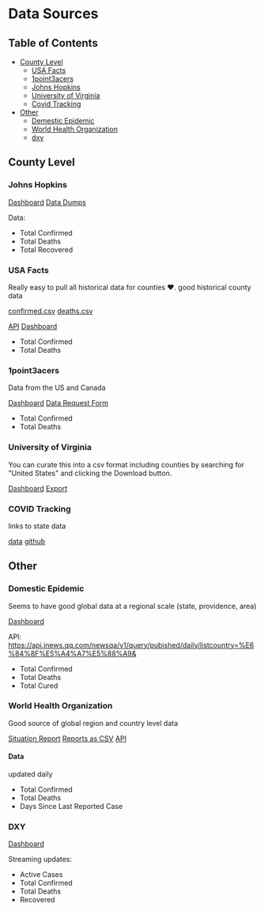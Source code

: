 # Data Sources

## Table of Contents

* [County Level](#county-level)
  * [USA Facts](#usaFacts)
  * [1point3acers](#1point3acres)
  * [Johns Hopkins](#john-hopkins)
  * [University of Virginia](#university-of-virginia)
  * [Covid Tracking](#covid-tracking)
* [Other](#other)
  * [Demestic Epidemic](#demestic-epidemic)
  * [World Health Organization](#world-health-organization)
  * [dxy](#world-healthorganization)

## County Level

### Johns Hopkins

[Dashboard](https://systems.jhu.edu/research/public-health/2019-ncov-map-faqs/)
[Data Dumps](https://github.com/CSSEGISandData/COVID-19/tree/master/csse_covid_19_data)

Data:

* Total Confirmed
* Total Deaths
* Total Recovered

### USA Facts

Really easy to pull all historical data for counties ❤. good historical county data

[confirmed.csv](https://static.usafacts.org/public/data/covid-19/covid_confirmed_usafacts.csv)
[deaths.csv](https://static.usafacts.org/public/data/covid-19/covid_deaths_usafacts.csv)

[API](https://usafactsstatic.blob.core.windows.net/public/2020/coronavirus-timeline/allData.json)
[Dashboard](https://usafacts.org/visualizations/coronavirus-covid-19-spread-map/)

* Total Confirmed
* Total Deaths

### 1point3acers

Data from the US and Canada

[Dashboard](https://coronavirus.1point3acres.com/en)
[Data Request Form](https://coronavirus.1point3acres.com/en/data)

* Total Confirmed
* Total Deaths

### University of Virginia

You can curate this into a csv format including counties by searching for "United States" and clicking the Download button.

[Dashboard](https://nssac.bii.virginia.edu/covid-19/dashboard/)
[Export](https://docs.google.com/spreadsheets/d/1jLAjzYMcsPo71qu5uBxjT_dAzj8vxZfvnTMR-Xp3-v8/edit#gid=1076558078)

### COVID Tracking

links to state data

[data](https://covidtracking.com/)
[github](https://github.com/COVID19Tracking)

## Other

### Domestic Epidemic

Seems to have good global data at a regional scale (state, providence, area)

[Dashboard](https://news.qq.com/zt2020/page/feiyan.htm#/global)

API: https://api.inews.qq.com/newsqa/v1/query/pubished/daily/listcountry=%E6%84%8F%E5%A4%A7%E5%88%A9&

* Total Confirmed
* Total Deaths
* Total Cured

### World Health Organization

Good source of global region and country level data

[Situation Report](https://www.who.int/emergencies/diseases/novel-coronavirus-2019/situation-reports/)
[Reports as CSV](https://github.com/CSSEGISandData/COVID-19/blob/master/who_covid_19_situation_reports/who_covid_19_sit_rep_time_series/who_covid_19_sit_rep_time_series.csv)
[API](https://apps.who.int/gho/data/node.resources.api)

#### Data

updated daily

* Total Confirmed
* Total Deaths
* Days Since Last Reported Case

### DXY

[Dashboard](https://ncov.dxy.cn/ncovh5/view/en_pneumonia)

Streaming updates:

* Active Cases
* Total Confirmed
* Total Deaths
* Recovered